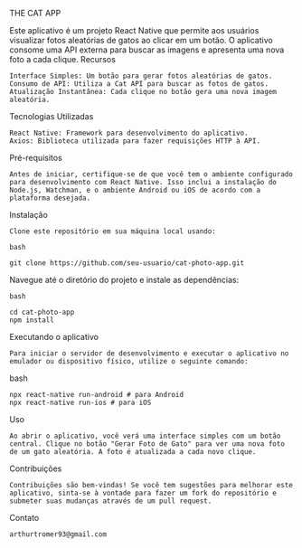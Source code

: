 THE CAT APP

Este aplicativo é um projeto React Native que permite aos usuários visualizar fotos aleatórias de gatos ao clicar em um botão. O aplicativo consome uma API externa para buscar as imagens e apresenta uma nova foto a cada clique.
Recursos

    Interface Simples: Um botão para gerar fotos aleatórias de gatos.
    Consumo de API: Utiliza a Cat API para buscar as fotos de gatos.
    Atualização Instantânea: Cada clique no botão gera uma nova imagem aleatória.

Tecnologias Utilizadas

    React Native: Framework para desenvolvimento do aplicativo.
    Axios: Biblioteca utilizada para fazer requisições HTTP à API.

Pré-requisitos
 
    Antes de iniciar, certifique-se de que você tem o ambiente configurado para desenvolvimento com React Native. Isso inclui a instalação do Node.js, Watchman, e o ambiente Android ou iOS de acordo com a plataforma desejada.

Instalação

    Clone este repositório em sua máquina local usando:

    bash

    git clone https://github.com/seu-usuario/cat-photo-app.git

Navegue até o diretório do projeto e instale as dependências:

    bash

    cd cat-photo-app
    npm install

Executando o aplicativo

    Para iniciar o servidor de desenvolvimento e executar o aplicativo no emulador ou dispositivo físico, utilize o seguinte comando:

bash

    npx react-native run-android # para Android
    npx react-native run-ios # para iOS

Uso

    Ao abrir o aplicativo, você verá uma interface simples com um botão central. Clique no botão "Gerar Foto de Gato" para ver uma nova foto de um gato aleatória. A foto é atualizada a cada novo clique.

Contribuições

    Contribuições são bem-vindas! Se você tem sugestões para melhorar este aplicativo, sinta-se à vontade para fazer um fork do repositório e submeter suas mudanças através de um pull request.

Contato

    arthurtromer93@gmail.com
